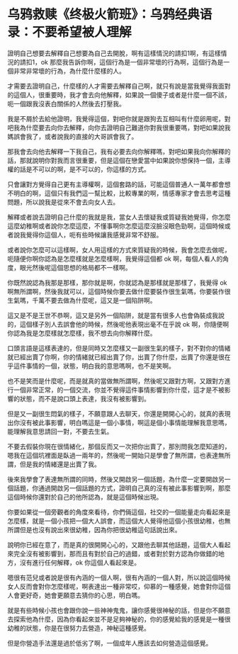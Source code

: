 # 乌鸦救赎《终极火箭班》：乌鸦经典语录：不要希望被人理解

證明自己想要去解釋自己想要為自己去開脫，啊有這樣情況的請扣1啊，有這樣情況的請扣1，ok 那麼我告訴你啊，這個行為是一個非常壞的行為啊，這個行為是一個非常非常壞的行為，為什麼什麼樣的人。

才需要去證明自己，什麼樣的人才需要去解釋自己啊，就只有說是當我覺得我面對的這個人，很重要時，我才會去向他解釋，如果說一個傻子或者是什麼一個不該，呃一個跟我沒表白關係的人然後去打壓我。

我是不屑於去給他證明，我覺得這個，對吧你就是跟狗去互相叫有什麼卵用呢，對吧我為什麼要去向你去解釋，向你去證明自己難道你對我很重要嗎，對吧如果說我媽誤會我了，或者說我的直接的大哥誤會我了。

那我會去向他去解釋一下我自己，我有必要去向你解釋嗎，對吧如果我向你解釋的話，那就說明你對我而言很重要，但是這個在戀愛當中如果說你想保持一個，主導權的話是不可以的啊，是不可以的，你這樣的方式。

只會讓對方覺得自己更有主導權啊，這個套路的話，可能這個普通人一萬年都會想不明白的啊，這個只有我們這一幫比較，比較專業的啊，情感專家才會去思考這種問題，所以說我是從來不會去向女人去。

解釋或者說去證明自己什麼的我就是我，當女人去懷疑我或質疑我她覺得，你怎麼這麼幼稚啊或者說你怎麼這麼，不懂事啊你怎麼這麼沒臉沒眼色勁啊，這個時候或者說我覺得你這個人，呃有些時候讓我感覺非常不舒服。

或者說你怎麼可以這樣啊，女人用這樣的方式來質疑我的時候，我會怎麼去做呢，呃隨便你啊你認為是怎麼樣就是怎麼樣啊，我覺得這個都 ok 啊，每個人看人的角度，眼光然後呢這個思想的格局都不一樣啊。

你既然說認為我那是那樣，那你就是啊，你就認為是那樣就是那樣了，我覺得 ok 啊無所謂啊，然後我就可以，這個時候你要去做什麼要裝作很生氣嗎，你要裝作很生氣嗎，千萬不要去做為什麼呢，這又是一個陷阱啊。

這又是不是王世不恭啊，這又是另外一個陷阱，就是當有很多人也會偽裝成我說的，這個樣子別人去誤會他的時候，然後呢他表現出毫不在乎說 ok 啊，你隨便啊你認為我是怎麼樣就怎麼樣，我不想去向你解釋什麼。

口頭言語是這樣表達的，但是同時又怎麼樣又一副很生氣的樣子，對不對你的情緒就已經出賣了你啊，你的情緒就已經出賣了你，出賣了你什麼，出賣了你還是很在乎這件事情的一個，狀態，明白我的意思嗎啊，也不是笑啊。

也不是笑而是什麼呢，而是就真的當做無所謂啊，然後呢又跟對方啊，又跟對方進行一個非常正常，的一個交流，你並不覺得這件事情影響到你什麼，這才是不被影響的狀態，而不是說口頭上表達，我沒有被影響到。

但是又一副很生悶氣的樣子，不願意跟人去聊天，你還是開開心心的，就真的表現出你沒有被此事影響，明白嗎這是一個小事情，啊這是個小事情能理解我意思嗎，能理解我意思請回一對，不要去生氣。

不要去假裝你現在很情緒化，那個反而又一次把你出賣了，那別問我怎麼知道的，嗯我在這個坑裡面是臥過一兩年的，然後呢一開始只是學會了無所謂，也表達無所謂，但是我的情緒還是出賣了我。

後來我學會了表達無所謂的同時，然後又開啟另一個話題，為什麼一定要開啟另一個話題，你通過開啟另一個話題的方式，證明自己真的沒有被此事影響到啊，那麼這個時候你還對於自己的他所認為，就是這個時候出現。

你要如果從一個旁觀者的角度來看待，你們倆這個，社交的一個能量走向看起來是怎麼樣，就是一個小孩把一個大人誤會，而這個大人覺得他這個小孩很幼稚，也無所謂但是也沒有說出來很幼稚，因為你把很幼稚這句話說出來。

說明你已經在意了，而是真的很開開心心的，又跟他去聊其他話題，這個大人看起來完全沒有被影響到，那而且有對於自己的過錯，或者對於對方認為你做錯的地方，沒有進行任何解釋，ok 你這個人看起來是。

嗯很有范兒或者說是很有內涵的一個人啊，很有內涵的一個人對，所以說這個時候女人反而會對你怎麼樣呢，啊表達出一種非常哎，仰慕的一種感覺，她會對你這個人會更好奇，她會更願意去猜你的心思，明白嗎。

就是有些時候小孩也會跟你說一些神神鬼鬼，讓你感覺很神秘的話，但是你不願意去探索他為什麼，因為你看起來並不是足夠神秘的，你的感覺給我的感覺是一種很幼稚的狀態，你是在很努力去營造，神秘這種感覺。

但是你營造手法還是過於低劣了啊，一個成年人應該去如何營造這個感覺。
